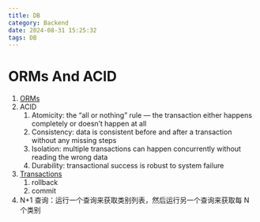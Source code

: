 ```yaml
---
title: DB
category: Backend
date: 2024-08-31 15:25:32
tags: DB
---
```


# ORMs And ACID

1. [ORMs](https://stackoverflow.com/questions/1279613/what-is-an-orm-how-does-it-work-and-how-should-i-use-one)
2. ACID
    1. Atomicity: the “all or nothing” rule — the transaction either happens completely or doesn’t happen at all
    2. Consistency: data is consistent before and after a transaction without any missing steps
    3. Isolation: multiple transactions can happen concurrently without reading the wrong data
    4. Durability: transactional success is robust to system failure
3. [Transactions](https://fauna.com/blog/database-transaction)
    1. rollback
    2. commit
4. N+1 查询：运行一个查询来获取类别列表，然后运行另一个查询来获取每 N 个类别